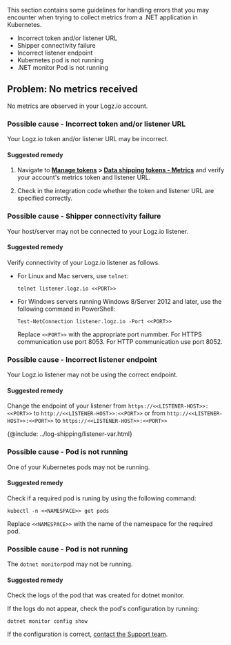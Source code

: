 This section contains some guidelines for handling errors that you may encounter when trying to collect metrics from a .NET application in Kubernetes.

* Incorrect token and/or listener URL
* Shipper connectivity failure
* Incorrect listener endpoint
* Kubernetes pod is not running
* .NET monitor Pod is not running


## Problem: No metrics received

No metrics are observed in your Logz.io account.

### Possible cause - Incorrect token and/or listener URL

Your Logz.io token and/or listener URL may be incorrect.

#### Suggested remedy


1. Navigate to  **[Manage tokens](https://app.logz.io/#/dashboard/settings/manage-tokens/shared) > [Data shipping tokens - Metrics](https://app.logz.io/#/dashboard/settings/manage-tokens/data-shipping?product=metrics)** and verify your account's metrics token and listener URL.

2. Check in the integration code whether the token and listener URL are specified correctly.

### Possible cause - Shipper connectivity failure

Your host/server may not be connected to your Logz.io listener.


#### Suggested remedy


Verify connectivity of your Logz.io listener as follows.

* For Linux and Mac servers, use `telnet`:

  ```shell
  telnet listener.logz.io <<PORT>>
  ```


* For Windows servers running Windows 8/Server 2012 and later, use the following command in PowerShell:

  ```shell
  Test-NetConnection listener.logz.io -Port <<PORT>>
  ```

  Replace `<<PORT>>` with the appropriate port nummber. For HTTPS communication use port 8053. For HTTP communication use port 8052.


### Possible cause - Incorrect listener endpoint

Your Logz.io listener may not be using the correct endpoint.

#### Suggested remedy


Change the endpoint of your listener from `https://<<LISTENER-HOST>>:<<PORT>>` to `http://<<LISTENER-HOST>>:<<PORT>>` or from `http://<<LISTENER-HOST>>:<<PORT>>` to `https://<<LISTENER-HOST>>:<<PORT>>`


{@include: ../log-shipping/listener-var.html}



### Possible cause - Pod is not running

One of your Kubernetes pods may not be running.

#### Suggested remedy


Check if a required pod is runing by using the following command:

```shell
kubectl -n <<NAMESPACE>> get pods
```

Replace `<<NAMESPACE>>` with the name of the namespace for the required pod.

### Possible cause - Pod is not running

The `dotnet monitor`pod may not be running.

#### Suggested remedy


Check the logs of the pod that was created for dotnet monitor.

If the logs do not appear, check the pod's configuration by running:

```shell
dotnet monitor config show
```

If the configuration is correct, <a class="intercom-launch" href="mailto:help@logz.io">contact the Support team</a>.


